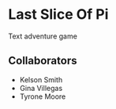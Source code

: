 # Last Slice Of Pi
Text adventure game

## Collaborators
* Kelson Smith
* Gina Villegas
* Tyrone Moore
